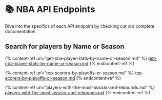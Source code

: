 # 📚 NBA API Endpoints

Dive into the specifics of each API endpoint by checking out our complete documentation.

## Search for players by Name or Season

{% content-ref url="get-nba-player-stats-by-name-or-season.md" %}
[get-nba-player-stats-by-name-or-season.md](get-nba-player-stats-by-name-or-season.md)
{% endcontent-ref %}

{% content-ref url="top-scorers-by-playoffs-or-season.md" %}
[top-scorers-by-playoffs-or-season.md](top-scorers-by-playoffs-or-season.md)
{% endcontent-ref %}

{% content-ref url="players-with-the-most-assists-and-rebounds.md" %}
[players-with-the-most-assists-and-rebounds.md](players-with-the-most-assists-and-rebounds.md)
{% endcontent-ref %}
